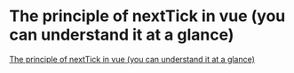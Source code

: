 # The principle of nextTick in vue (you can understand it at a glance)
[The principle of nextTick in vue (you can understand it at a glance)](https://aiwithcloud.com/2022/09/19/the_principle_of_nexttick_in_vue_you_can_understand_it_at_a_glance/)